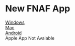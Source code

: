 # New FNAF App
 [Windows](https://www.dropbox.com/scl/fi/ex9etqh2ysn3l75ueg6u9/New-FNAF.exe?rlkey=stnmi4d1ec8twi8ux8c3jid8g&st=70x7fer5&dl=1) <br>
 [Mac](https://www.dropbox.com/scl/fi/77z1g64kq57240xufci2s/New-FNAF-MAC.zip?rlkey=sliqm7y7t4mckisos12nr17o2&st=w41m7hqs&dl=1) <br>
 [Android](https://www.dropbox.com/scl/fi/h08ggk8is02j6iu34fyhp/New-FNAF-Android.apk?rlkey=d2abhdge0g0a6247m9rxgskyt&st=e5i8xru5&dl=1) <br>
 Apple App Not Avalable
